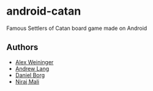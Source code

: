 # android-catan

Famous Settlers of Catan board game made on Android

## Authors

- [Alex Weininger](github.com/alexweininger)
- [Andrew Lang](github.com/AndrewLang98)
- [Daniel Borg]()
- [Niraj Mali]()
